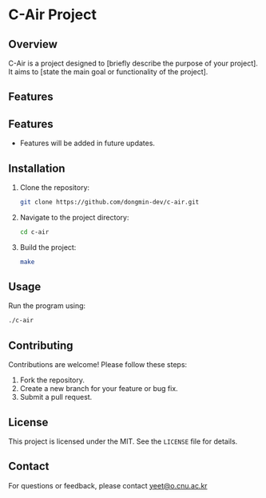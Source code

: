 # C-Air Project

## Overview

C-Air is a project designed to [briefly describe the purpose of your project]. It aims to [state the main goal or functionality of the project].

## Features

## Features

- Features will be added in future updates.

## Installation

1. Clone the repository:

   ```bash
   git clone https://github.com/dongmin-dev/c-air.git
   ```

2. Navigate to the project directory:

   ```bash
   cd c-air
   ```

3. Build the project:

   ```bash
   make
   ```

## Usage

Run the program using:

```bash
./c-air
```

## Contributing

Contributions are welcome! Please follow these steps:

1. Fork the repository.
2. Create a new branch for your feature or bug fix.
3. Submit a pull request.

## License

This project is licensed under the MIT. See the `LICENSE` file for details.

## Contact

For questions or feedback, please contact [yeet@o.cnu.ac.kr](mailto:yeet@o.cnu.ac.kr)
